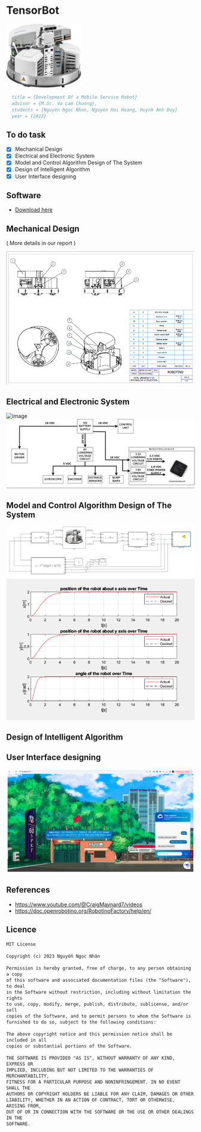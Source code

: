 # TensorBot

<img src="./images/download.jpg" width="200px" height="170px">


```bibtex
  title = {Development Of a Mobile Service Robot}
  advisor = {M.Sc. Vo Lam Chuong},
  students = {Nguyen Ngoc Nhan, Nguyen Hai Hoang, Huynh Anh Duy}
  year = {2023}
```
## To do task
- [x] Mechanical Design
- [x] Electrical and Electronic System
- [x] Model and Control Algorithm Design of The System
- [x] Design of Intelligent Algorithm
- [x] User Interface designing

## Software
- [Download here](https://drive.google.com/drive/folders/1QeQVKOQrqvYlFl_fmG-g97QUFa41ZTPt?usp=sharing)


## Mechanical Design
 ( More details in our report )

![image](./images/robotino.png)


## Electrical and Electronic System

![image](./images/operation_diagram.png)
![image](./images/electrical_diagram.png)

## Model and Control Algorithm Design of The System

![image](./images/P2Psimu.png)
![image](./images/P2Ppos.png)


## Design of Intelligent Algorithm


## User Interface designing

![image](./images/gui.jpg)


## References
- https://www.youtube.com/@CraigMaynard7/videos
- https://doc.openrobotino.org/RobotinoFactory/help/en/


## Licence
    MIT License

    Copyright (c) 2023 Nguyễn Ngọc Nhân

    Permission is hereby granted, free of charge, to any person obtaining a copy
    of this software and associated documentation files (the "Software"), to deal
    in the Software without restriction, including without limitation the rights
    to use, copy, modify, merge, publish, distribute, sublicense, and/or sell
    copies of the Software, and to permit persons to whom the Software is
    furnished to do so, subject to the following conditions:

    The above copyright notice and this permission notice shall be included in all
    copies or substantial portions of the Software.

    THE SOFTWARE IS PROVIDED "AS IS", WITHOUT WARRANTY OF ANY KIND, EXPRESS OR
    IMPLIED, INCLUDING BUT NOT LIMITED TO THE WARRANTIES OF MERCHANTABILITY,
    FITNESS FOR A PARTICULAR PURPOSE AND NONINFRINGEMENT. IN NO EVENT SHALL THE
    AUTHORS OR COPYRIGHT HOLDERS BE LIABLE FOR ANY CLAIM, DAMAGES OR OTHER
    LIABILITY, WHETHER IN AN ACTION OF CONTRACT, TORT OR OTHERWISE, ARISING FROM,
    OUT OF OR IN CONNECTION WITH THE SOFTWARE OR THE USE OR OTHER DEALINGS IN THE
    SOFTWARE.
